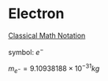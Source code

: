 # Electron

[Classical Math Notation](Classical%20Math%20Notation%20eb53679093ce497baa118d7bfde14d6c.md)

symbol: $e^-$

$m_{e^-} = 9.10938188 \times 10^{-31} kg$